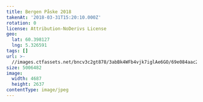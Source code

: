 ```yaml
---
title: Bergen Påske 2018
takenAt: '2018-03-31T15:20:10.000Z'
rotation: 0
license: Attribution-NoDerivs License
geo:
  lat: 60.398127
  lng: 5.326591
tags: []
url: >-
  //images.ctfassets.net/bncv3c2gt878/3abBk4WFb4vjk7iglAe6GO/69e084aac2e82ffc1be108a602698c0e/bergen-pske-2018_41134494782_o
size: 5006482
image:
  width: 4687
  height: 2637
contentType: image/jpeg
---
```


